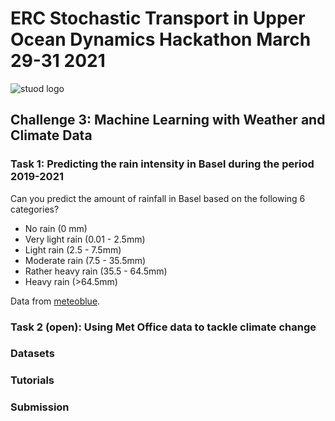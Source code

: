 # ERC Stochastic Transport in Upper Ocean Dynamics Hackathon March 29-31 2021
![stuod logo](https://www.imperial.ac.uk/ImageCropToolT4/imageTool/uploaded-images/erc-stuod-logos--tojpeg_1572609986634_x2.jpg)
## Challenge 3: Machine Learning with Weather and Climate Data

### Task 1: Predicting the rain intensity in Basel during the period 2019-2021
Can you predict the amount of rainfall in Basel based on the following 6 categories?

- No rain (0 mm)
- Very light rain (0.01 - 2.5mm)
- Light rain (2.5 - 7.5mm)
- Moderate rain (7.5 - 35.5mm)
- Rather heavy rain (35.5 - 64.5mm)
- Heavy rain (>64.5mm)

Data from [meteoblue](https://www.meteoblue.com/en/weather/archive/export/basel_switzerland_2661604?daterange=2019-02-01%20to%202021-03-01&domain=NEMSAUTO&params%5B%5D=temp2m&params%5B%5D=precip&params%5B%5D=relhum2m&min=2020-02-01&max=2021-03-01&utc_offset=1&timeResolution=hourly&temperatureunit=CELSIUS&velocityunit=KILOMETER_PER_HOUR&energyunit=watts&lengthunit=metric&degree_day_type=10%3B30&gddBase=10&gddLimit=30).

### Task 2 (open): Using Met Office data to tackle climate change

### Datasets

### Tutorials

### Submission
